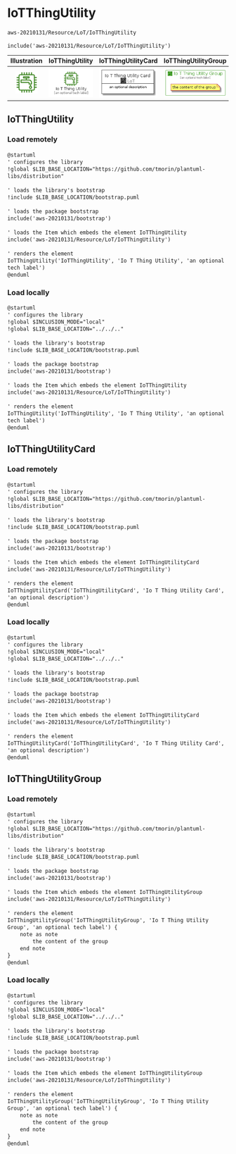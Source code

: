 # IoTThingUtility


```text
aws-20210131/Resource/LoT/IoTThingUtility
```

```text
include('aws-20210131/Resource/LoT/IoTThingUtility')
```



| Illustration | IoTThingUtility | IoTThingUtilityCard | IoTThingUtilityGroup |
| :---: | :---: | :---: | :---: |
| ![illustration for Illustration](../../../aws-20210131/Resource/LoT/IoTThingUtility.png) | ![illustration for IoTThingUtility](../../../aws-20210131/Resource/LoT/IoTThingUtility.Local.png) | ![illustration for IoTThingUtilityCard](../../../aws-20210131/Resource/LoT/IoTThingUtilityCard.Local.png) | ![illustration for IoTThingUtilityGroup](../../../aws-20210131/Resource/LoT/IoTThingUtilityGroup.Local.png) |




## IoTThingUtility

### Load remotely
```plantuml
@startuml
' configures the library
!global $LIB_BASE_LOCATION="https://github.com/tmorin/plantuml-libs/distribution"

' loads the library's bootstrap
!include $LIB_BASE_LOCATION/bootstrap.puml

' loads the package bootstrap
include('aws-20210131/bootstrap')

' loads the Item which embeds the element IoTThingUtility
include('aws-20210131/Resource/LoT/IoTThingUtility')

' renders the element
IoTThingUtility('IoTThingUtility', 'Io T Thing Utility', 'an optional tech label')
@enduml
```

### Load locally
```plantuml
@startuml
' configures the library
!global $INCLUSION_MODE="local"
!global $LIB_BASE_LOCATION="../../.."

' loads the library's bootstrap
!include $LIB_BASE_LOCATION/bootstrap.puml

' loads the package bootstrap
include('aws-20210131/bootstrap')

' loads the Item which embeds the element IoTThingUtility
include('aws-20210131/Resource/LoT/IoTThingUtility')

' renders the element
IoTThingUtility('IoTThingUtility', 'Io T Thing Utility', 'an optional tech label')
@enduml
```

## IoTThingUtilityCard

### Load remotely
```plantuml
@startuml
' configures the library
!global $LIB_BASE_LOCATION="https://github.com/tmorin/plantuml-libs/distribution"

' loads the library's bootstrap
!include $LIB_BASE_LOCATION/bootstrap.puml

' loads the package bootstrap
include('aws-20210131/bootstrap')

' loads the Item which embeds the element IoTThingUtilityCard
include('aws-20210131/Resource/LoT/IoTThingUtility')

' renders the element
IoTThingUtilityCard('IoTThingUtilityCard', 'Io T Thing Utility Card', 'an optional description')
@enduml
```

### Load locally
```plantuml
@startuml
' configures the library
!global $INCLUSION_MODE="local"
!global $LIB_BASE_LOCATION="../../.."

' loads the library's bootstrap
!include $LIB_BASE_LOCATION/bootstrap.puml

' loads the package bootstrap
include('aws-20210131/bootstrap')

' loads the Item which embeds the element IoTThingUtilityCard
include('aws-20210131/Resource/LoT/IoTThingUtility')

' renders the element
IoTThingUtilityCard('IoTThingUtilityCard', 'Io T Thing Utility Card', 'an optional description')
@enduml
```

## IoTThingUtilityGroup

### Load remotely
```plantuml
@startuml
' configures the library
!global $LIB_BASE_LOCATION="https://github.com/tmorin/plantuml-libs/distribution"

' loads the library's bootstrap
!include $LIB_BASE_LOCATION/bootstrap.puml

' loads the package bootstrap
include('aws-20210131/bootstrap')

' loads the Item which embeds the element IoTThingUtilityGroup
include('aws-20210131/Resource/LoT/IoTThingUtility')

' renders the element
IoTThingUtilityGroup('IoTThingUtilityGroup', 'Io T Thing Utility Group', 'an optional tech label') {
    note as note
        the content of the group
    end note
}
@enduml
```

### Load locally
```plantuml
@startuml
' configures the library
!global $INCLUSION_MODE="local"
!global $LIB_BASE_LOCATION="../../.."

' loads the library's bootstrap
!include $LIB_BASE_LOCATION/bootstrap.puml

' loads the package bootstrap
include('aws-20210131/bootstrap')

' loads the Item which embeds the element IoTThingUtilityGroup
include('aws-20210131/Resource/LoT/IoTThingUtility')

' renders the element
IoTThingUtilityGroup('IoTThingUtilityGroup', 'Io T Thing Utility Group', 'an optional tech label') {
    note as note
        the content of the group
    end note
}
@enduml
```

